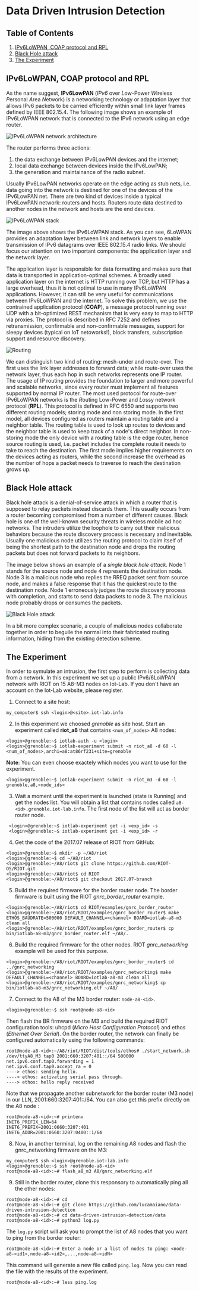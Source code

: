 # Data Driven Intrusion Detection


## Table of Contents
1. [IPv6LoWPAN, COAP protocol and RPL](#ipv6lowpan-coap-protocol-and-rpl)
2. [Black Hole attack](#black-hole-attack)
3. [The Experiment](#the-experiment)

## IPv6LoWPAN, COAP protocol and RPL
As the name suggest, **IPv6LowPAN** (*IPv6* over *Lo*w-Power *W*ireless *P*ersonal *A*rea *N*etwork) is a networking technology or adaptation layer that allows IPv6 packets to be carried efficiently within small link layer frames defined by IEEE 802.15.4. The following image shows an example of IPv6LoWPAN network that is connected to the IPv6 network using an edge router. 

![IPv6LoWPAN network architecture](images/IPv6LoWPAN_network_architecture.png)

The router performs three actions: 
1. the data exchange between IPv6LowPAN devices and the internet;
2. local data exchange between devices inside the IPv6LowPAN;
3. the generation and maintainance of the radio subnet.

Usually IPv6LowPAN networks operate on the edge acting as stub nets, i.e. data going into the network is destined for one of the devices of the IPv6LowPAN net. There are two kind of devices inside a typical IPv6LowPAN network: routers and hosts. Routers route data destined to another nodes in the network and hosts are the end devices.

![IPv6LoWPAN stack](images/system_stack.png)

The image above shows the IPv6LoWPAN stack. As you can see, 6LoWPAN provides an adaptation layer between link and network layers to enable transmission of IPv6 datagrams over IEEE 802.15.4 radio links. We should focus our attention on two important components: the application layer and the network layer.

The application layer is responsible for data formatting and makes sure that data is transported in application-optimal schemes. A broadly used application layer on the internet is HTTP running over TCP, but HTTP has a large overhead, thus it is not optimal to use in many IPv6LoWPAN applications. However, it can still be very useful for communications between IPv6LoWPAN and the internet. To solve this problem, we use the contrained application protocol (**COAP**), a message protocol running over UDP with a bit-optimized REST mechanism that is very easy to map to HTTP via proxies. The protocol is described in RFC 7252 and defines retransmission, confirmable and non-confirmable messages, support for sleepy devices (typical on IoT netoworks!), block transfers, subscription support and resource discovery. 

![Routing](images/routing.png)

We can distinguish two kind of routing: mesh-under and route-over. The first uses the link layer addresses to forward data; while route-over uses the network layer, thus each hop in such networks represents one IP router. The usage of IP routing provides the foundation to larger and more powerful and scalable networks, since every router must implement all features supported by  normal IP router. The most used protocol for route-over IPv6LoWPAN networks is the *R*outing Low-*P*ower and *L*ossy network protocol (**RPL**). This protocol is defined in RFC 6550 and supports two different routing models; storing mode and non storing mode. In the first model, all devices configured as routers maintain a routing table and a neighbor table. The routing table is used to look up routes to devices and the neighbor table is used to keep track of a node's direct neighbor. In non-storing mode the only device with a routing table is the edge router, hence source routing is used, i.e. packet includes the complete route it needs to take to reach the destination. The first mode implies higher requirements on the devices acting as routers, while the second increase the overhead as the number of hops a packet needs to traverse to reach the destination grows up.


## Black Hole attack

Black hole attack is a denial-of-service attack in which a router that is supposed to relay packets instead discards them. This usually occurs from a router becoming compromised from a number of different causes. Black hole is one of the well-known security threats in wireless mobile ad hoc networks. The intruders utilize the loophole to carry out their malicious behaviors because the route discovery process is necessary and inevitable. Usually one malicious node utilizes the routing protocol to claim itself of being the shortest path to the destination node and drops the routing packets but does not forward packets to its neighbors.  

The image below shows an example of a *single black hole attack*. Node 1 stands for the source node and node 4 represents the destination node. Node 3 is a malicious node who replies the RREQ packet sent from source node, and makes a false response that it has the quickest route to the destination node. Node 1 erroneously judges the route discovery process with completion, and starts to send data packets to node 3. The malicious node probably drops or consumes the packets. 

![Black Hole attack](images/blackhole_attack.png)

In a bit more complex scenario, a couple of malicious nodes collaborate together in order to beguile the normal into their fabricated routing information, hiding from the existing detection scheme.


## The Experiment

In order to symulate an intrusion, the first step to perform is collecting data from a network. In this experiment we set up a public IPv6/6LoWPAN network with RIOT on 15 A8-M3 nodes on Iot-Lab. If you don't have an account on the Iot-Lab website, please register.
1. Connect to a site host:
```
my_computer$ ssh <login>@<site>.iot-lab.info
```
2. In this experiment we choosed *grenoble* as site host. Start an experiment called **riot_a8** that contains `<num_of_nodes>` A8 nodes:
```
<login>@grenoble:~$ iotlab-auth -u <login> 
<login>@grenoble:~$ iotlab-experiment submit -n riot_a8 -d 60 -l <num_of_nodes>,archi=a8:at86rf231+site=grenoble
```
**Note**: You can even choose exactely which nodes you want to use for the experiment.
```
<login>@grenoble:~$ iotlab-experiment submit -n riot_m3 -d 60 -l grenoble,a8,<node_ids>
```
3. Wait a moment until the experiment is launched (state is Running) and get the nodes list. You will obtain a list that contains nodes called `a8-<id>.grenoble.iot-lab.info`. The first node of the list will act as border router node.
```
 <login>@grenoble:~$ iotlab-experiment get -i <exp_id> -s
 <login>@grenoble:~$ iotlab-experiment get -i <exp_id> -r
```
4. Get the code of the 2017.07 release of RIOT from GitHub:
```
<login>@grenoble:~$ mkdir -p ~/A8/riot
<login>@grenoble:~$ cd ~/A8/riot
<login>@grenoble:~/A8/riot$ git clone https://github.com/RIOT-OS/RIOT.git
<login>@grenoble:~/A8/riot$ cd RIOT
<login>@grenoble:~/A8/riot$ git checkout 2017.07-branch
```
5. Build the required firmware for the border router node. The border firmware is built using the RIOT *gnrc_border_router* example.
```
<login>@grenoble:~/A8/riot$ cd RIOT/examples/gnrc_border_router
<login>@grenoble:~/A8/riot/RIOT/examples/gnrc_border_router$ make ETHOS_BAUDRATE=500000 DEFAULT_CHANNEL=<channel> BOARD=iotlab-a8-m3 clean all
<login>@grenoble:~/A8/riot/RIOT/examples/gnrc_border_router$ cp bin/iotlab-a8-m3/gnrc_border_router.elf ~/A8/.
```
6. Build the required firmware for the other nodes. RIOT *gnrc_networking* example will be used for this purpose.
```
<login>@grenoble:~/A8/riot/RIOT/examples/gnrc_border_router$ cd ../gnrc_networking 
<login>@grenoble:~/A8/riot/RIOT/examples/gnrc_networking$ make DEFAULT_CHANNEL=<channel> BOARD=iotlab-a8-m3 clean all
<login>@grenoble:~/A8/riot/RIOT/examples/gnrc_networking$ cp bin/iotlab-a8-m3/gnrc_networking.elf ~/A8/
```
7. Connect to the A8 of the M3 border router: `node-a8-<id>`.
```
<login>@grenoble:~$ ssh root@node-a8-<id>
```
Then flash the BR firmware on the M3 and build the required RIOT configuration tools: uhcpd (*Micro Host Configuration Protocol*) and ethos (*Ethernet Over Serial*).
On the border router, the network can finally be configured automatically using the following commands:
```
root@node-a8-<id>:~/A8/riot/RIOT/dist/tools/ethos# ./start_network.sh /dev/ttyA8_M3 tap0 2001:660:3207:401::/64 500000
net.ipv6.conf.tap0.forwarding = 1
net.ipv6.conf.tap0.accept_ra = 0
----> ethos: sending hello.
----> ethos: activating serial pass through.
----> ethos: hello reply received
```
Note that we propagate another subnetwork for the border router (M3 node) in our LLN, 2001:660:3207:401::/64. You can also get this prefix directly on the A8 node :
```
root@node-a8-<id>:~# printenv
INET6_PREFIX_LEN=64
INET6_PREFIX=2001:0660:3207:401
INET6_ADDR=2001:0660:3207:0400::1/64
```
8. Now, in another terminal, log on the remaining A8 nodes and flash the gnrc_networking firmware on the M3:
```
my_computer$ ssh <login>@grenoble.iot-lab.info
<login>@grenoble:~$ ssh root@node-a8-<id>
root@node-a8-<id>:~# flash_a8_m3 A8/gnrc_networking.elf
```
9. Still in the border router, clone this responsory to automatically ping all the other nodes:
```
root@node-a8-<id>:~# cd
root@node-a8-<id>:~# git clone https://github.com/lucamaiano/data-driven-intrusion-detection
root@node-a8-<id>:~# cd data-driven-intrusion-detection/data
root@node-a8-<id>:~# python3 log.py
```
The `log.py` script will ask you to prompt the list of A8 nodes that you want to ping from the border router:
```
root@node-a8-<id>:~# Enter a node or a list of nodes to ping: <node-a8-<id1>,node-a8-<id2>,...,node-a8-<idN>
```
This command will generate a new file called `ping.log`. Now you can read the file with the results of the experiment.
```
root@node-a8-<id>:~# less ping.log
```











